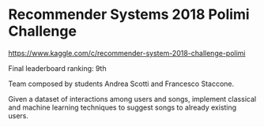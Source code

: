 # Recommender Systems 2018 Polimi Challenge 

https://www.kaggle.com/c/recommender-system-2018-challenge-polimi

Final leaderboard ranking: 9th 

Team composed by students Andrea Scotti and Francesco Staccone.

Given a dataset of interactions among users and songs, implement classical and machine learning techniques to suggest songs to already existing users.

